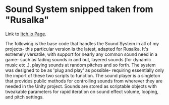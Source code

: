 # Sound System snipped taken from "Rusalka"

Link to [Itch.io Page](https://ragefordragons.itch.io/rusalka).

The following is the base code that handles the Sound System in all of my projects- this particular version is the latest, adapted for Rusalka. It's extremely versatile, with support for nearly any common sound need in a game- such as fading sounds in and out,
layered sounds (for dynamic music etc..), playing sounds at random pitches and so forth. The system was designed to be as 'plug and play' as possible- requiring essentially only the import of these two scripts to function. The sound player is a singleton that provides public methods for controlling sounds from wherever they are needed in the Unity project. Sounds are stored as scriptable objects with tweakable parameters for rapid iteration on sound effect volume, looping, and pitch settings. 
